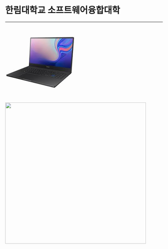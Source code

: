 # 한림대학교 소프트웨어융합대학
---
![이력서 사진](notebook.jpg)

<img src="/path/to/jpg.jpg" width="450px" height="450px">
